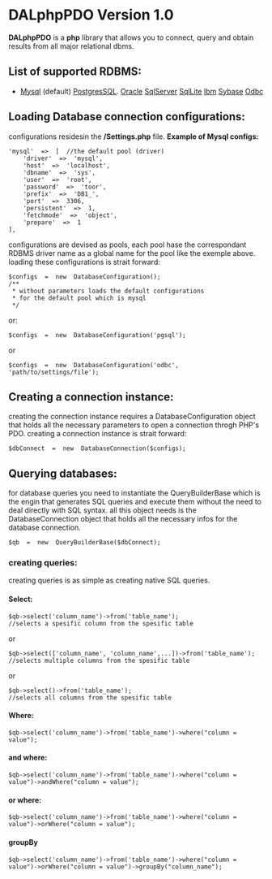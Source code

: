 ﻿# DALphpPDO Version 1.0

**DALphpPDO** is a **php** library that allows you to connect, query and obtain results from all major relational dbms.

## List of supported **RDBMS**:

 - [Mysql](https://www.mysql.com/) (default)
   [PostgresSQL](https://postgresql.org/).
   [Oracle](https://www.oracle.com/database)
   [SqlServer](https://www.microsoft.com/en-us/sql-server)
   [SqlLite](https://sqlite.org/)
   [Ibm](https://www.ibm.com/db2/)
   [Sybase](http://www.sybase.com/)
   [Odbc](https://docs.microsoft.com/en-us/sql/odbc/microsoft-open-database-connectivity-odbc)

## Loading Database connection configurations:

configurations residesin the **/Settings.php** file.
**Example of Mysql configs:**

    'mysql'  =>  [  //the default pool (driver)
	    'driver'  =>  'mysql',
	    'host'  =>  'localhost',
	    'dbname'  =>  'sys',
	    'user'  =>  'root',
	    'password'  =>  'toor',
	    'prefix'  =>  'DB1_',
	    'port'  =>  3306,
	    'persistent'  =>  1,
	    'fetchmode'  =>  'object',
	    'prepare'  =>  1
    ],
configurations are devised as pools, each pool hase the correspondant RDBMS driver name as a global name for the pool like the exemple above.
loading these configurations is strait forward:

    $configs  =  new  DatabaseConfiguration();
    /**
	 * without parameters loads the default configurations
	 * for the default pool which is mysql
	 */
or:

    $configs  =  new  DatabaseConfiguration('pgsql');

or

    $configs  =  new  DatabaseConfiguration('odbc',  'path/to/settings/file');

## Creating a connection instance:

creating the connection instance requires a DatabaseConfiguration object that holds all the necessary parameters to open a connection throgh PHP's PDO.
creating a connection instance is strait forward:

    $dbConnect  =  new  DatabaseConnection($configs);

## Querying databases:

for database queries you need to instantiate the QueryBuilderBase which is the engin that generates SQL queries and execute them without the need to deal directly with SQL syntax.
all this object needs is the DatabaseConnection object that holds all the necessary infos for the database connection.

    $qb  =  new  QueryBuilderBase($dbConnect);

### creating queries:

creating queries is as simple as creating native SQL queries.
#### Select:

    $qb->select('column_name')->from('table_name');
    //selects a spesific column from the spesific table
or

    $qb->select(['column_name', 'column_name',...])->from('table_name');
    //selects multiple columns from the spesific table
   or

    $qb->select()->from('table_name');
    //selects all columns from the spesific table

#### Where:

    $qb->select('column_name')->from('table_name')->where("column = value");
#### and where:

    $qb->select('column_name')->from('table_name')->where("column = value")->andWhere("column = value");
#### or where:

    $qb->select('column_name')->from('table_name')->where("column = value")->orWhere("column = value");

#### groupBy

    $qb->select('column_name')->from('table_name')->where("column = value")->orWhere("column = value")->groupBy("column_name");

